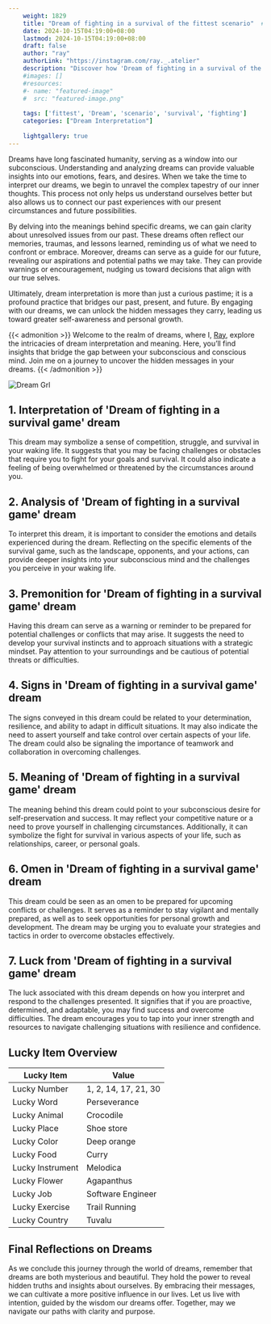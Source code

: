 ```yaml
---
    weight: 1829
    title: "Dream of fighting in a survival of the fittest scenario"  # Assuming 'title' column exists
    date: 2024-10-15T04:19:00+08:00
    lastmod: 2024-10-15T04:19:00+08:00
    draft: false
    author: "ray"
    authorLink: "https://instagram.com/ray._.atelier"
    description: "Discover how 'Dream of fighting in a survival of the fittest scenario' can interpret your future and uncover its significant meanings in your life."
    #images: []
    #resources:
    #- name: "featured-image"
    #  src: "featured-image.png"
    
    tags: ['fittest', 'Dream', 'scenario', 'survival', 'fighting']
    categories: ["Dream Interpretation"]
    
    lightgallery: true
---
```

    
Dreams have long fascinated humanity, serving as a window into our subconscious. Understanding and analyzing dreams can provide valuable insights into our emotions, fears, and desires. When we take the time to interpret our dreams, we begin to unravel the complex tapestry of our inner thoughts. This process not only helps us understand ourselves better but also allows us to connect our past experiences with our present circumstances and future possibilities.

By delving into the meanings behind specific dreams, we can gain clarity about unresolved issues from our past. These dreams often reflect our memories, traumas, and lessons learned, reminding us of what we need to confront or embrace. Moreover, dreams can serve as a guide for our future, revealing our aspirations and potential paths we may take. They can provide warnings or encouragement, nudging us toward decisions that align with our true selves.

Ultimately, dream interpretation is more than just a curious pastime; it is a profound practice that bridges our past, present, and future. By engaging with our dreams, we can unlock the hidden messages they carry, leading us toward greater self-awareness and personal growth.

{{< admonition >}}
Welcome to the realm of dreams, where I, [Ray](https://instagram.com/ray._.atelier), explore the intricacies of dream interpretation and meaning. Here, you’ll find insights that bridge the gap between your subconscious and conscious mind. Join me on a journey to uncover the hidden messages in your dreams.
{{< /admonition >}}

![Dream Grl](https://cdn.pixabay.com/photo/2017/11/02/03/35/gothic-2910057_1280.jpg "Dream Grl")

## 1. Interpretation of 'Dream of fighting in a survival game' dream

This dream may symbolize a sense of competition, struggle, and survival in your waking life. It suggests that you may be facing challenges or obstacles that require you to fight for your goals and survival. It could also indicate a feeling of being overwhelmed or threatened by the circumstances around you.

## 2. Analysis of 'Dream of fighting in a survival game' dream

To interpret this dream, it is important to consider the emotions and details experienced during the dream. Reflecting on the specific elements of the survival game, such as the landscape, opponents, and your actions, can provide deeper insights into your subconscious mind and the challenges you perceive in your waking life.

## 3. Premonition for 'Dream of fighting in a survival game' dream

Having this dream can serve as a warning or reminder to be prepared for potential challenges or conflicts that may arise. It suggests the need to develop your survival instincts and to approach situations with a strategic mindset. Pay attention to your surroundings and be cautious of potential threats or difficulties.

## 4. Signs in 'Dream of fighting in a survival game' dream

The signs conveyed in this dream could be related to your determination, resilience, and ability to adapt in difficult situations. It may also indicate the need to assert yourself and take control over certain aspects of your life. The dream could also be signaling the importance of teamwork and collaboration in overcoming challenges.

## 5. Meaning of 'Dream of fighting in a survival game' dream

The meaning behind this dream could point to your subconscious desire for self-preservation and success. It may reflect your competitive nature or a need to prove yourself in challenging circumstances. Additionally, it can symbolize the fight for survival in various aspects of your life, such as relationships, career, or personal goals.

## 6. Omen in 'Dream of fighting in a survival game' dream

This dream could be seen as an omen to be prepared for upcoming conflicts or challenges. It serves as a reminder to stay vigilant and mentally prepared, as well as to seek opportunities for personal growth and development. The dream may be urging you to evaluate your strategies and tactics in order to overcome obstacles effectively.

## 7. Luck from 'Dream of fighting in a survival game' dream

The luck associated with this dream depends on how you interpret and respond to the challenges presented. It signifies that if you are proactive, determined, and adaptable, you may find success and overcome difficulties. The dream encourages you to tap into your inner strength and resources to navigate challenging situations with resilience and confidence.

## Lucky Item Overview
| Lucky Item          | Value              |
|---------------|--------------------|
| Lucky Number        | 1, 2, 14, 17, 21, 30  |
| Lucky Word          | Perseverance |
| Lucky Animal        | Crocodile |
| Lucky Place         | Shoe store     |
| Lucky Color         | Deep orange     |
| Lucky Food          | Curry      |
| Lucky Instrument    | Melodica |
| Lucky Flower        | Agapanthus    |
| Lucky Job           | Software Engineer       |
| Lucky Exercise      | Trail Running  |
| Lucky Country       | Tuvalu    |


##  Final Reflections on Dreams

As we conclude this journey through the world of dreams, remember that dreams are both mysterious and beautiful. They hold the power to reveal hidden truths and insights about ourselves. By embracing their messages, we can cultivate a more positive influence in our lives. Let us live with intention, guided by the wisdom our dreams offer. Together, may we navigate our paths with clarity and purpose.
